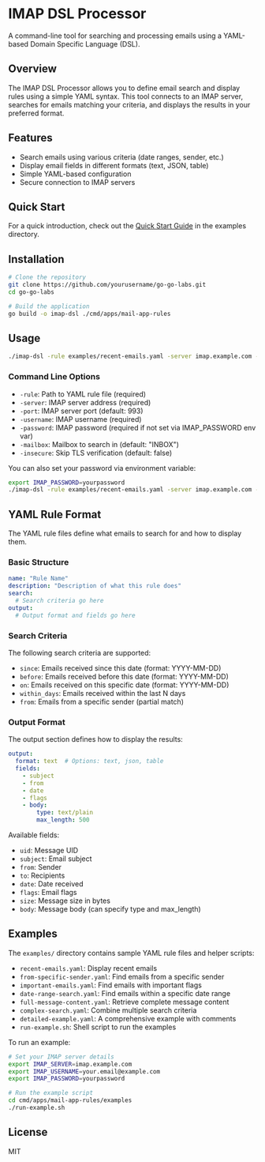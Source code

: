 # IMAP DSL Processor

A command-line tool for searching and processing emails using a YAML-based Domain Specific Language (DSL).

## Overview

The IMAP DSL Processor allows you to define email search and display rules using a simple YAML syntax. This tool connects to an IMAP server, searches for emails matching your criteria, and displays the results in your preferred format.

## Features

- Search emails using various criteria (date ranges, sender, etc.)
- Display email fields in different formats (text, JSON, table)
- Simple YAML-based configuration
- Secure connection to IMAP servers

## Quick Start

For a quick introduction, check out the [Quick Start Guide](examples/QUICK-START.md) in the examples directory.

## Installation

```bash
# Clone the repository
git clone https://github.com/yourusername/go-go-labs.git
cd go-go-labs

# Build the application
go build -o imap-dsl ./cmd/apps/mail-app-rules
```

## Usage

```bash
./imap-dsl -rule examples/recent-emails.yaml -server imap.example.com -username user@example.com -password yourpassword
```

### Command Line Options

- `-rule`: Path to YAML rule file (required)
- `-server`: IMAP server address (required)
- `-port`: IMAP server port (default: 993)
- `-username`: IMAP username (required)
- `-password`: IMAP password (required if not set via IMAP_PASSWORD env var)
- `-mailbox`: Mailbox to search in (default: "INBOX")
- `-insecure`: Skip TLS verification (default: false)

You can also set your password via environment variable:

```bash
export IMAP_PASSWORD=yourpassword
./imap-dsl -rule examples/recent-emails.yaml -server imap.example.com -username user@example.com
```

## YAML Rule Format

The YAML rule files define what emails to search for and how to display them.

### Basic Structure

```yaml
name: "Rule Name"
description: "Description of what this rule does"
search:
  # Search criteria go here
output:
  # Output format and fields go here
```

### Search Criteria

The following search criteria are supported:

- `since`: Emails received since this date (format: YYYY-MM-DD)
- `before`: Emails received before this date (format: YYYY-MM-DD)
- `on`: Emails received on this specific date (format: YYYY-MM-DD)
- `within_days`: Emails received within the last N days
- `from`: Emails from a specific sender (partial match)

### Output Format

The output section defines how to display the results:

```yaml
output:
  format: text  # Options: text, json, table
  fields:
    - subject
    - from
    - date
    - flags
    - body:
        type: text/plain
        max_length: 500
```

Available fields:
- `uid`: Message UID
- `subject`: Email subject
- `from`: Sender
- `to`: Recipients
- `date`: Date received
- `flags`: Email flags
- `size`: Message size in bytes
- `body`: Message body (can specify type and max_length)

## Examples

The `examples/` directory contains sample YAML rule files and helper scripts:

- `recent-emails.yaml`: Display recent emails
- `from-specific-sender.yaml`: Find emails from a specific sender
- `important-emails.yaml`: Find emails with important flags
- `date-range-search.yaml`: Find emails within a specific date range
- `full-message-content.yaml`: Retrieve complete message content
- `complex-search.yaml`: Combine multiple search criteria
- `detailed-example.yaml`: A comprehensive example with comments
- `run-example.sh`: Shell script to run the examples

To run an example:

```bash
# Set your IMAP server details
export IMAP_SERVER=imap.example.com
export IMAP_USERNAME=your.email@example.com
export IMAP_PASSWORD=yourpassword

# Run the example script
cd cmd/apps/mail-app-rules/examples
./run-example.sh
```

## License

MIT 